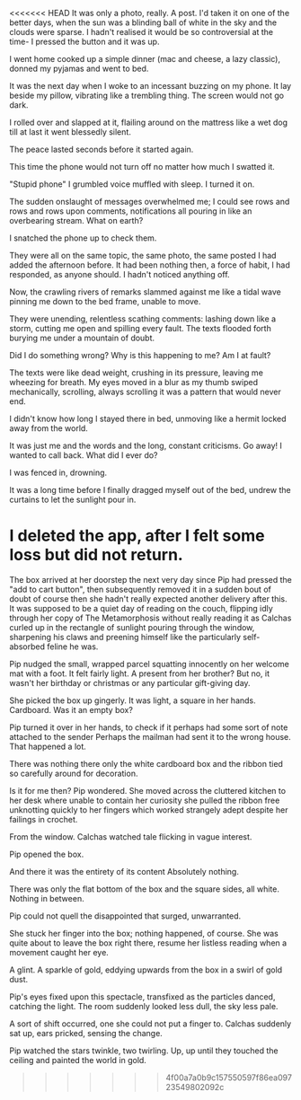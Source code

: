 <<<<<<< HEAD
It was only a photo, really. A post. I'd taken it on one of the better days, when the sun was a blinding ball of white in the sky and the clouds were sparse. I hadn't realised it would be so controversial at the time- I pressed the button and it was up.

I went home cooked up a simple dinner (mac and cheese, a lazy classic), donned my pyjamas and went to bed.

It was the next day when I woke to an incessant buzzing on my phone. It lay beside my pillow, vibrating like a trembling thing. The screen would not go dark.

I rolled over and slapped at it, flailing around on the mattress like a wet dog till at last it went blessedly silent.

The peace lasted seconds before it started again.

This time the phone would not turn off no matter how much I swatted it.

"Stupid phone" I grumbled voice muffled with sleep. I turned it on.

The sudden onslaught of messages overwhelmed me; I could see rows and rows and rows upon comments, notifications all pouring in like an overbearing stream. What on earth?

I snatched the phone up to check them.

They were all on the same topic, the same photo, the same posted I had added the afternoon before. It had been nothing then, a force of habit, I had responded, as anyone should. I hadn't noticed anything off.

Now, the crawling rivers of remarks slammed against me like a tidal wave pinning me down to the bed frame, unable to move.

They were unending, relentless scathing comments: lashing down like a storm, cutting me open and spilling every fault. The texts flooded forth burying me under a mountain of doubt.

Did I do something wrong? Why is this happening to me? Am I at fault?

The texts were like dead weight, crushing in its pressure, leaving me wheezing for breath. My eyes moved in a blur as my thumb swiped mechanically, scrolling, always scrolling it was a pattern that would never end.

I didn't know how long I stayed there in bed, unmoving like a hermit locked away from the world.

It was just me and the words and the long, constant criticisms. Go away! I wanted to call back. What did I ever do?

I was fenced in, drowning.

It was a long time before I finally dragged myself out of the bed, undrew the curtains to let the sunlight pour in.

I deleted the app, after I felt some loss but did not return.
=======
The box arrived at her doorstep the next very day since Pip had pressed the "add to cart button", then subsequently removed it in a sudden bout of doubt of course then she hadn't really expected another delivery after this. It was supposed to be a quiet day of reading on the couch, flipping idly through her copy of The Metamorphosis without really reading it as Calchas curled up in the rectangle of sunlight pouring through the window, sharpening his claws and preening himself like the particularly self-absorbed feline he was.

Pip nudged the small, wrapped parcel squatting innocently on her welcome mat with a foot. It felt fairly light. A present from her brother? But no, it wasn't her birthday or christmas or any particular gift-giving day.

She picked the box up gingerly. It was light, a square in her hands. Cardboard. Was it an empty box?

Pip turned it over in her hands, to check if it perhaps had some sort of note attached to the sender Perhaps the mailman had sent it to the wrong house. That happened a lot.

There was nothing there only the white cardboard box and the ribbon tied so carefully around for decoration.

Is it for me then? Pip wondered. She moved across the cluttered kitchen to her desk where unable to contain her curiosity she pulled the ribbon free unknotting quickly to her fingers which worked strangely adept despite her failings in crochet.

From the window. Calchas watched tale flicking in vague interest.

Pip opened the box.

And there it was the entirety of its content Absolutely nothing.

There was only the flat bottom of the box and the square sides, all white. Nothing in between.

Pip could not quell the disappointed that surged, unwarranted.

She stuck her finger into the box; nothing happened, of course. She was quite about to leave the box right there, resume her listless reading when a movement caught her eye.

A glint. A sparkle of gold, eddying upwards from the box in a swirl of gold dust.

Pip's eyes fixed upon this spectacle, transfixed as the particles danced, catching the light. The room suddenly looked less dull, the sky less pale.

A sort of shift occurred, one she could not put a finger to. Calchas suddenly sat up, ears pricked, sensing the change.

Pip watched the stars twinkle, two twirling. Up, up until they touched the ceiling and painted the world in gold.
>>>>>>> 4f00a7a0b9c157550597f86ea09723549802092c
